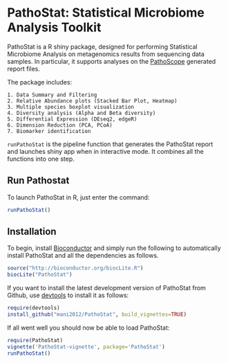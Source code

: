 PathoStat: Statistical Microbiome Analysis Toolkit
==================================================

PathoStat is a R shiny package, designed for performing Statistical Microbiome Analysis on 
metagenomics results from sequencing data samples. In particular, it supports 
analyses on the [PathoScope](https://github.com/PathoScope/PathoScope) generated report files. 

The package includes:

    1. Data Summary and Filtering 
    2. Relative Abundance plots (Stacked Bar Plot, Heatmap)
    3. Multiple species boxplot visualization
    4. Diversity analysis (Alpha and Beta diversity)
    5. Differential Expression (DEseq2, edgeR)
    6. Dimension Reduction (PCA, PCoA)
    7. Biomarker identification
    

`runPathoStat` is the pipeline function that generates the PathoStat report
and launches shiny app when in interactive mode. It combines all the functions 
into one step.

## Run Pathostat
To launch PathoStat in R, just enter the command:
```r
runPathoStat()
```

## Installation

To begin, install [Bioconductor](http://www.bioconductor.org/) and simply
run the following to automatically install PathoStat and all the dependencies 
as follows.

```r
source("http://bioconductor.org/biocLite.R")
biocLite("PathoStat")
```

If you want to install the latest development version of PathoStat from Github, 
use [devtools](https://github.com/hadley/devtools) to install it as follows:
```r
require(devtools)
install_github("mani2012/PathoStat", build_vignettes=TRUE)
```

If all went well you should now be able to load PathoStat:
```r
require(PathoStat)
vignette('PathoStat-vignette', package='PathoStat')
runPathoStat()
```
